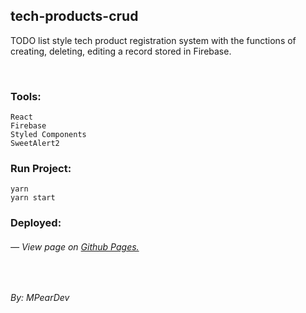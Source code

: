 ## tech-products-crud

TODO list style tech product registration system with the functions of creating, deleting, editing a record stored in Firebase.

<br />

### Tools:

    React
    Firebase
    Styled Components
    SweetAlert2

### Run Project:

    yarn
    yarn start

### Deployed:

###### — View page on [Github Pages.](https://mirkoperamas.github.io/tech-products-crud)

<br />

_By: MPearDev_
